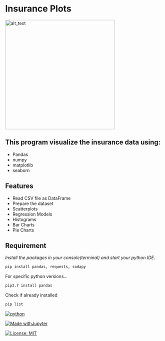# Insurance Plots
[<img alt="alt_text" width="350px" src="https://user-images.githubusercontent.com/108591389/200417011-f18f7b02-c8e4-4247-9838-30b0636375c2.png" />](https://www.kaggle.com/datasets/teertha/ushealthinsurancedataset)
## This program visualize the insurance data using:
- Pandas
- numpy
- matplotlib
- seaborn

## Features

- Read CSV file as DataFrame
- Prepare the dataset
- Scatterplots
- Regression Models
- Histograms
- Bar Charts
- Pie Charts

## Requirement
*Install the packages in your console(terminal) and start your python IDE*.
```sh
pip install pandas, requests, sodapy
```

For specific python versions...

```sh
pip3.7 install pandas
```
Check if already installed
```sh
pip list
```
[![python](https://img.shields.io/badge/Made%20with-Python-1f425f.svg)]([https://www.python.org/](https://pip.pypa.io/en/stable/installation/))

[![Made withJupyter](https://img.shields.io/badge/Made%20with-Jupyter-orange?style=for-the-badge&logo=Jupyter)](https://jupyter.org/try)

[![License: MIT](https://img.shields.io/badge/License-MIT-yellow.svg)](https://opensource.org/licenses/MIT)


